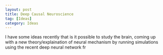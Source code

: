 ```yaml
---
layout: post
title: Deep Causal Neuroscience
tag: [Ideas]
category: Ideas
---
```


I have some ideas recently that is it possible to study the brain, coming up with a new theory/explaination of neural mechanism by running simulations using the recent deep neural network fr
<!--stackedit_data:
eyJoaXN0b3J5IjpbLTE2OTk2Njg3OTJdfQ==
-->